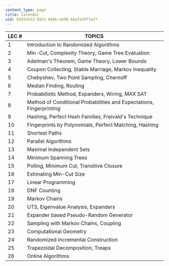 ```yaml
---
content_type: page
title: Calendar
uid: 04254152-9a51-848b-e698-66afa39f1e5f
---
```


| LEC # | TOPICS |
| --- | --- |
| 1 | Introduction to Randomized Algorithms |
| 2 | Min-Cut, Complexity Theory, Game Tree Evaluation |
| 3 | Adelman's Theorem, Game Theory, Lower Bounds |
| 4 | Coupon Collecting, Stable Marriage, Markov Inequality |
| 5 | Chebyshev, Two Point Sampling, Chernoff |
| 6 | Median Finding, Routing |
| 7 | Probabilistic Method, Expanders, Wiring, MAX SAT |
| 8 | Method of Conditional Probabilities and Expectations, Fingerprinting |
| 9 | Hashing, Perfect Hash Families, Freivald's Technique |
| 10 | Fingerprints by Polynomials, Perfect Matching, Hashing |
| 11 | Shortest Paths |
| 12 | Parallel Algorithms |
| 13 | Maximal Independent Sets |
| 14 | Minimum Spanning Trees |
| 15 | Polling, Minimum Cut, Transitive Closure |
| 16 | Estimating Min-Cut Size |
| 17 | Linear Programming |
| 18 | DNF Counting |
| 19 | Markov Chains |
| 20 | UTS, Eigenvalue Analysis, Expanders |
| 21 | Expander based Pseudo-Random Generator |
| 22 | Sampling with Markov Chains, Coupling |
| 23 | Computational Geometry |
| 24 | Randomized Incremental Construction |
| 25 | Trapezoidal Decomposition, Treaps |
| 26 | Online Algorithms